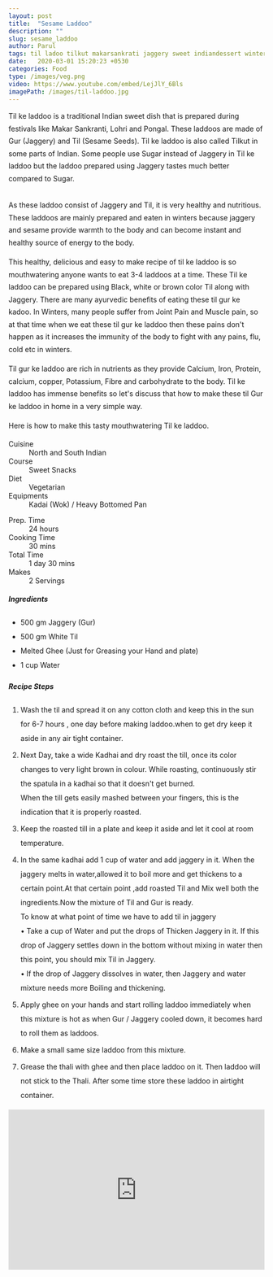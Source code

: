 ```yaml
---
layout: post
title:  "Sesame Laddoo"
description: ""
slug: sesame_laddoo
author: Parul
tags: til ladoo tilkut makarsankrati jaggery sweet indiandessert winters health benefits foodyindianmom sesame gur til blacktil whitetil browntil tilpatti mithai festival easy tasty delicious sesame jaggery balls homemade lohri pongal warmth favourite energy ladoo instant
date:   2020-03-01 15:20:23 +0530
categories: Food
type: /images/veg.png
video: https://www.youtube.com/embed/LejJlY_6Bls
imagePath: /images/til-laddoo.jpg
---
```

<p class="text-justify" style="line-height: 175%;">
Til ke laddoo is a traditional Indian sweet dish that is prepared during festivals like Makar Sankranti, Lohri and Pongal. These laddoos are made of Gur (Jaggery) and Til (Sesame Seeds). Til ke laddoo is also called Tilkut in some parts of Indian. Some people use Sugar instead of Jaggery in Til ke laddoo but the laddoo prepared using Jaggery tastes much better compared to Sugar.
</p>

<div class="row">
    <div class="col-md-12"><img src="../images/til-laddoo.jpg" alt="" class="rounded img-fluid mb-2"></div>
</div>

<p class="text-justify" style="line-height: 175%;">
As these laddoo consist of Jaggery and Til, it is very healthy and nutritious. These laddoos are mainly prepared and eaten in winters because jaggery and sesame provide warmth to the body and can become instant and healthy source of energy to the body.
</p>

<p class="text-justify" style="line-height: 175%;">
This healthy,  delicious  and easy to make recipe of til ke laddoo is so mouthwatering anyone wants to eat 3-4 laddoos at a time. These Til ke laddoo can be prepared using Black, white or brown color Til along with Jaggery.
There are many ayurvedic benefits of eating these til gur ke kadoo. In Winters, many people suffer from Joint Pain and Muscle pain, so at that time when we eat these til gur ke laddoo then these pains don't happen as it increases the immunity of the body to fight with any pains, flu, cold etc in winters.
</p>

<p class="text-justify" style="line-height: 175%;">
Til gur ke laddoo are rich in nutrients as they provide Calcium, Iron, Protein, calcium, copper, Potassium, Fibre and carbohydrate to the body. Til ke laddoo has immense benefits  so let's discuss that how to make these til Gur ke laddoo in home in a very simple way.
</p>

<p class="text-justify" style="line-height: 175%;">
Here is how to make this tasty mouthwatering Til ke laddoo.
</p>

<div class="row">
    <div class="col-md-6">
        <dl class="row">
            <dt class="col-sm-4">Cuisine</dt><dd class="col-sm-7">North and South Indian</dd>
            <dt class="col-sm-4">Course</dt><dd class="col-sm-7">Sweet Snacks</dd>
            <dt class="col-sm-4">Diet</dt><dd class="col-sm-7">Vegetarian</dd>
            <dt class="col-sm-4">Equipments</dt><dd class="col-sm-7">Kadai (Wok) / Heavy Bottomed Pan</dd>
        </dl>
    </div>
    <div class="col-md-6">
        <dl class="row">
            <dt class="col-sm-5">Prep. Time</dt><dd class="col-sm-7">24 hours</dd>
            <dt class="col-sm-5">Cooking Time</dt><dd class="col-sm-7">30 mins</dd>
            <dt class="col-sm-5">Total Time</dt><dd class="col-sm-7">1 day 30 mins</dd>
            <dt class="col-sm-5">Makes</dt><dd class="col-sm-7">2 Servings</dd>
        </dl>
    </div>
</div>

<section>
    <div class="recipe-section-divider"></div>
    <div class="row" id="ingredients">
        <div class="col-md-12"><h5 class="font-weight-bold">Ingredients</h5></div>
    </div>
    <div class="row">
        <div class="col-md-12">            
            <ul style="line-height: 200%">
                <li>500 gm Jaggery (Gur)</li>
                <li>500 gm White Til</li>
                <li>Melted Ghee (Just for Greasing your Hand and plate)</li>
                <li>1 cup Water</li>
            </ul>
        </div>
    </div>
</section>
<div class="recipe-section-divider"></div>
<div class="row" id="recipe">
    <div class="col-md-12"><h5 class="font-weight-bold">Recipe Steps</h5></div>
</div>
<div class="row">
    <div class="col-md-12">
    <ol class="text-justify" style="line-height: 200%">
        <li style="margin-bottom:5px;">Wash the til and spread it on any cotton cloth and keep this in the sun for  6-7 hours , one day before making laddoo.when to get dry keep it aside in any air tight container.</li>
        <li style="margin-bottom:5px;">Next Day, take a wide Kadhai and dry roast the till,  once its color changes to very light brown in colour. While roasting, continuously stir the spatula in a kadhai so that it doesn't get burned.<br>
        <i class="fas fa-lightbulb"></i> When the till gets easily  mashed  between your fingers, this is the indication that it is properly roasted.</li>
        <li style="margin-bottom:5px;">Keep the roasted till in a plate and keep it aside and let it cool  at room temperature.</li>
        <li style="margin-bottom:5px;">In the same kadhai add 1 cup of water and add jaggery in it. When the jaggery melts in water,allowed it to boil more and get thickens to a certain point.At that certain point ,add roasted Til and Mix well both the ingredients.Now the mixture of Til and Gur is ready.
                        <br><i class="fas fa-lightbulb"></i>  To know at what point of time we have to add til in jaggery<br>
                        &bull; Take a cup of Water and put the drops of Thicken Jaggery in it. If this drop of Jaggery settles down in the bottom without mixing in water then this point, you should mix Til in Jaggery.<br>
                        &bull; If  the drop of Jaggery dissolves in water, then Jaggery and water mixture needs more Boiling and thickening.
                        </li>
        <li style="margin-bottom:5px;">Apply ghee on your hands and start rolling laddoo immediately when this mixture is hot as when Gur / Jaggery cooled down, it becomes hard to roll them as laddoos.</li>
        <li style="margin-bottom:5px;">Make a small same size laddoo from this mixture.</li>
        <li style="margin-bottom:5px;">Grease the thali with ghee and then place laddoo on it. Then laddoo will not stick to the Thali. After some time store these laddoo in airtight container.</li>
    </ol>
    </div>
</div>
<div class="row" id="video">
    <div class="col-md-12">
        <div class="embed-responsive embed-responsive-16by9">
            <iframe width="100%" height="315" src="https://www.youtube.com/embed/LejJlY_6Bls" frameborder="0" allow="accelerometer; autoplay; encrypted-media; gyroscope; picture-in-picture" allowfullscreen></iframe>
        </div>
    </div>
</div>
<br>